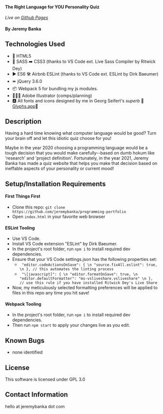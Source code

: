 #### The Right Language for YOU Personality Quiz

_Live on [Github Pages](https://jeremybanka.github.io/the-right-language-for-YOU)_

#### By Jeremy Banka

## Technologies Used

* 📄 HTML5
* 💅 SASS ➡️ CSS3 (thanks to VS Code ext. Live Sass Compiler by Ritwick Dey)
* ▶️ ES6 🛠 Airbnb ESLint (thanks to VS Code ext. ESLint by Dirk Baeumer)
* ⏩ jQuery 3.6.0
* 📦 Webpack 5 for bundling my js modules.
* 👨🏻‍🎨 Adobe Illustrator (comps/planning)
* 🅰️ All fonts and icons designed by me in Georg Seifert's _superb_  💚[Glyphs.app](https://glyphsapp.com)💚

## Description

Having a hard time knowing what computer language would be good? Turn your brain off and let this idiotic quiz choose for you!

Maybe in the year 2020 choosing a programming language would be a tough decision that you would make carefully--based on dumb hokum like 'research' and 'project definition'. Fortunately, in the year 2021, Jeremy Banka has made a quiz website that helps you make that decision based on ineffable aspects of your personality or current mood!

## Setup/Installation Requirements

#### First Things First
* Clone this repo: `git clone https://github.com/jeremybanka/programming-portfolio`
* Open `index.html` in your favorite web browser

#### ESLint Tooling
* Use VS Code.
* Install VS Code extension "ESLint" by Dirk Baeumer.
* In the project's root folder, run `npm i` to install required dev dependencies.
* Ensure that your VS Code settings.json has the following properties set:
  + ` "editor.codeActionsOnSave": { \n
        "source.fixAll.eslint": true, \n
      }, // this automates the linting process` 
  + ` "\[javascript]": { \n
      "editor.formatOnSave": true, \n
      "editor.defaultFormatter": "ms-vsliveshare.vsliveshare" \n
    }, // use this rule if you have installed Ritwick Dey's Live Share` 
* Now, my meticulously selected formatting preferences will be applied to files in this repo any time you hit save!

#### Webpack Tooling
* In the project's root folder, run `npm i` to install required dev dependencies.
* Then run `npm start` to apply your changes live as you edit.

## Known Bugs

* none identified

## License

This software is licensed under GPL 3.0

## Contact Information

hello at jeremybanka dot com